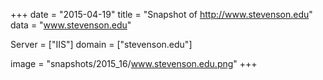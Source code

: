 
+++
date = "2015-04-19"
title = "Snapshot of http://www.stevenson.edu"
data = "www.stevenson.edu"

Server = ["IIS"]
domain = ["stevenson.edu"]

  image = "snapshots/2015_16/www.stevenson.edu.png"
+++
#
